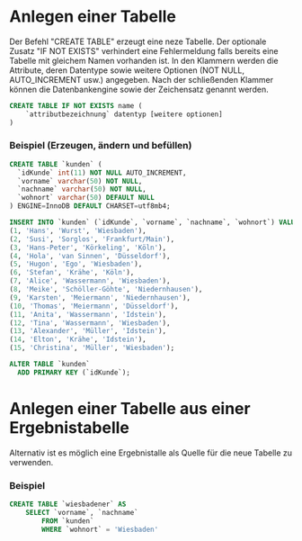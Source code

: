# Anlegen einer Tabelle
Der Befehl "CREATE TABLE" erzeugt eine neze Tabelle. Der optionale Zusatz "IF NOT EXISTS" verhindert eine Fehlermeldung falls bereits eine Tabelle mit gleichem Namen vorhanden ist. In den Klammern werden die Attribute, deren Datentype sowie weitere Optionen (NOT NULL, AUTO_INCREMENT usw.) angegeben. Nach der schließenden Klammer können die Datenbankengine sowie der Zeichensatz genannt werden.
```SQL
CREATE TABLE IF NOT EXISTS name (
    `attributbezeichnung` datentyp [weitere optionen]
)
```

### Beispiel (Erzeugen, ändern und befüllen)
```SQL
CREATE TABLE `kunden` (
  `idKunde` int(11) NOT NULL AUTO_INCREMENT,
  `vorname` varchar(50) NOT NULL,
  `nachname` varchar(50) NOT NULL,
  `wohnort` varchar(50) DEFAULT NULL
) ENGINE=InnoDB DEFAULT CHARSET=utf8mb4;

INSERT INTO `kunden` (`idKunde`, `vorname`, `nachname`, `wohnort`) VALUES
(1, 'Hans', 'Wurst', 'Wiesbaden'),
(2, 'Susi', 'Sorglos', 'Frankfurt/Main'),
(3, 'Hans-Peter', 'Körkeling', 'Köln'),
(4, 'Hola', 'van Sinnen', 'Düsseldorf'),
(5, 'Hugon', 'Ego', 'Wiesbaden'),
(6, 'Stefan', 'Krähe', 'Köln'),
(7, 'Alice', 'Wassermann', 'Wiesbaden'),
(8, 'Meike', 'Schöller-Göhte', 'Niedernhausen'),
(9, 'Karsten', 'Meiermann', 'Niedernhausen'),
(10, 'Thomas', 'Meiermann', 'Düsseldorf'),
(11, 'Anita', 'Wassermann', 'Idstein'),
(12, 'Tina', 'Wassermann', 'Wiesbaden'),
(13, 'Alexander', 'Müller', 'Idstein'),
(14, 'Elton', 'Krähe', 'Idstein'),
(15, 'Christina', 'Müller', 'Wiesbaden');

ALTER TABLE `kunden`
  ADD PRIMARY KEY (`idKunde`);
```

# Anlegen einer Tabelle aus einer Ergebnistabelle
Alternativ ist es möglich eine Ergebnistalle als Quelle für die neue Tabelle zu verwenden.
### Beispiel
```SQL
CREATE TABLE `wiesbadener` AS
    SELECT `vorname`, `nachname`
        FROM `kunden`
        WHERE `wohnort` = 'Wiesbaden'
```
